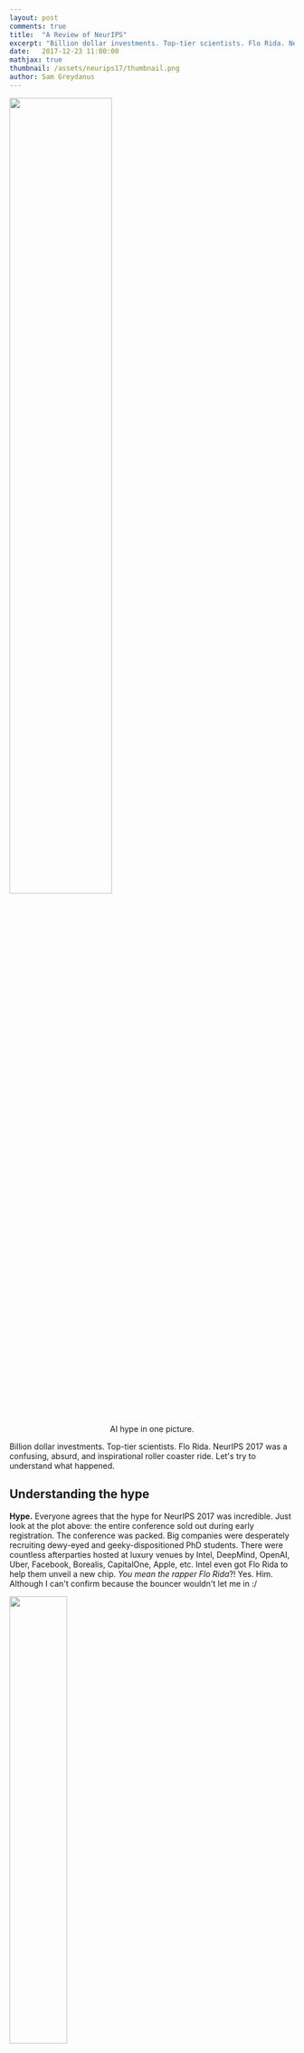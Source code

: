 ```yaml
---
layout: post
comments: true
title:  "A Review of NeurIPS"
excerpt: "Billion dollar investments. Top-tier scientists. Flo Rida. NeurIPS was a confusing, absurd, and inspirational roller coaster ride. Let's try to understand what happened."
date:   2017-12-23 11:00:00
mathjax: true
thumbnail: /assets/neurips17/thumbnail.png
author: Sam Greydanus
---
```


<div class="imgcap">
	<img src="/assets/neurips17/nips-registrations.png" width="60%">
	<div class="thecap" style="text-align:center">AI hype in one picture.</div>
</div>

Billion dollar investments. Top-tier scientists. Flo Rida. NeurIPS 2017 was a confusing, absurd, and inspirational roller coaster ride. Let's try to understand what happened.

## Understanding the hype

**Hype.** Everyone agrees that the hype for NeurIPS 2017 was incredible. Just look at the plot above: the entire conference sold out during early registration. The conference was packed. Big companies were desperately recruiting dewy-eyed and geeky-dispositioned PhD students. There were countless afterparties hosted at luxury venues by Intel, DeepMind, OpenAI, Uber, Facebook, Borealis, CapitalOne, Apple, etc. Intel even got Flo Rida to help them unveil a new chip. _You mean the rapper Flo Rida_?! Yes. Him. Although I can't confirm because the bouncer wouldn't let me in :/

<div class="imgcap">
	<img src="/assets/neurips17/gradient-flo.png" width="45%">
	<div class="thecap" style="text-align:center">He likes Apple Bottom jeans, boots with the fur...and apparently GPUs.</div>
</div>


**Money.** All this sudden hype stems from the fact that large companies are placing big bets on AI. Many of them (Apple, Google, Microsoft, Intel, Uber, Facebook, Amazon) have their own research labs. Scientists at these labs publish papers, attend conferences, and sometimes advise younger researchers, just as they would in academia. The main difference is that their research is generally focused on projects that these companies find useful. I will not want to spend too much time talking about money and AI because [this NYT article does a better job](https://www.nytimes.com/2017/10/22/technology/artificial-intelligence-experts-salaries.html). That said, I'll repost a few of its most interesting statistics:

 1. Fewer than 10,000 people in the world have the skills necessary to tackle serious artificial intelligence research, according to Element AI, an independent lab in Montreal.
 2. Last year, Google DeepMind's "staff costs" were $138 million for 400 employees. That's $345,000 per employee. These salaries are not uncommon in industrial research labs, even for students fresh out of their PhDs.
 3. Top academic talent has moved into the private sector. Examples: Uber hired 40 people from Carnegie Mellon’s groundbreaking AI program in 2015 to work on its self-driving-car project. Four of the best-known academic AI researchers have left or taken leave from their professorships at Stanford.

<div class="imgcap">
	<img src="/assets/neurips17/m-and-a.jpg" width="40%">
	<div class="thecap" style="text-align:center">Taken from <a href="https://www.economist.com/news/business/21732125-tech-giants-are-investing-billions-transformative-technology-google-leads-race">the Economist</a>.</div>
</div>

**Impact on research.** In years past, [one of my advisors](https://scholar.google.com/citations?user=09kJn28AAAAJ) explained, NeurIPS was a mellow conference. It was generally aimed at professors and their graduate students. Doing a quick scan over the NeurIPS 2017 accepted papers, I found that the organization with the most affiliated authors was Google/DeepMind/Brain (210), followed by Carnegie Mellon (108), MIT (93), Stanford (81), Berkeley (81), and Microsoft (70)[^fn1]. So the majority of NeurIPS attendees are still academic, but industry participation (read: Google) is growing.

<div class="imgcap">
	<img src="/assets/neurips17/avg_attendee.jpg" width="50%">
	<div class="thecap" style="text-align:center">Taken from <a href="https://twitter.com/MLpuppy">@MLpuppy</a>.</div>
</div>

But which researchers are setting trends in the field, and which ones are making relatively small contributions? A quick review of the conference schedule shows that five of the seven invited speakers and 10 of the 19 symposium organizers had industry affiliations. This means that industry-funded researchers "set the curve" at NeurIPS.

Why can't more research be done in academia, where the interests of the community are better served, rather than the interests of a few dopey CEOs? _"But they had free fidget spinners..."_ -- all the PhD students.

## Big ideas and trends

After day one, I did my best to look _beyond_ the hype and find examples of people doing good science. My initial pessimism ("Is NeurIPS just a recruiting event?") faded and I discovered some interesting themes.

**Are we alchemists?** Researcher Ali Rahimi received a Test of Time award for [his contributions to the field](https://scholar.google.com/scholar?cluster=2545838671944402764&hl=en&as_sdt=0,38&as_vis=1) back in 2007-08. He used his [acceptance speech](https://www.youtube.com/watch?v=ORHFOnaEzPc) as an opportunity to make a strong, controversial claim about the state of machine learning: "it is the new alchemy." Ali's point is that we spend too much of our time trying to improve the performance of AI on various datasets and too little time trying to understand why things go right or wrong.

> "We're building systems that govern healthcare and mediate our civil dialogue. We influence elections. I would like to live in a society whose systems are built on top of verifiable, rigorous, thorough knowledge, and not on alchemy."

<div class="imgcap">
	<img src="/assets/neurips17/email_ba.png" width="45%">
	<div class="thecap" style="text-align:center">An example of "alchemy" in AI, taken from Ali's NeurIPS keynote.</div>
</div>

Several hours later, [Yann LeCun](https://en.wikipedia.org/wiki/Yann_LeCun) posted [a strong criticism](https://www.reddit.com/r/MachineLearning/comments/7i1uer/n_yann_lecun_response_to_ali_rahimis_nips_lecture/) of Ali's speech. This debate soon diffused into countless lunchtime and hallway conversations. Whether people sided with Yann or Ali on this, they seemed grateful for a chance to discuss the issue. The machine learning community is results-driven and there have been few forums for these debates until now.

**Metalearning.** Pieter Abbeel and friends are pushing metalearning. Since he is one of the world's most respected researchers, this was a huge theme at NeurIPS. The idea of metalearning is to teach a computer _how to learn_. Instead of teaching a computer how to solve a maze, you would teach a computer to _teach itself_ how to solve a maze. Yes, this is more complicated. The idea is that by "learning to learn," you get AIs that generalize to new situations effectively.

<div class="imgcap" style="display: block; margin-left: auto; margin-right: auto; width:80%">
	<div style="overflow:hidden; padding-top: 52%; position: relative;" >
		<iframe style="border: 0;height: 100%;left: 0;position: absolute;top: 0;width: 100%;" src="https://www.youtube.com/embed/cLpSBtlbdyY" frameborder="0" allow="accelerometer; autoplay; encrypted-media; gyroscope; picture-in-picture" allowfullscreen></iframe>
	</div>
	<div class="thecap" style="text-align:center; display: block; margin-left: auto; margin-right: auto; width:60%">Metalearning for efficient maze navigation.</div>
</div>

I think everyone agrees that metalearning is desirable. The real question is how to make it work. Even Pieter was unclear on this point, although he presented a wealth of recent ideas. I especially liked his paper presenting an agent that could explore a maze until it found a target. When dropped back into the maze, the agent used its past experience to navigate quickly to the target.

**Deep reinforcement learning (Deep RL).** The young and ambitious field of deep reinforcement learning continues to deliver great results. Earlier this year, Google DeepMind published a fourth Nature paper. The team described how to teach an algorithm, which they call AlphaGo Zero, to [play Go at superhuman level](https://deepmind.com/blog/alphago-zero-learning-scratch/), starting from zero human knowledge. During NeurIPS they released an updated version which plays Go, Shogui, and Chess at a dominant level.

<div class="imgcap">
	<img src="/assets/neurips17/alphago-zero.gif" width="55%">
	<div class="thecap" style="text-align:center">AlphaGo Zero rediscovering 3000 years of Go strategy.</div>
</div>

The problem with deep RL is that it still learns far too slowly. For example, it can outperform humans at most Atari games...but whereas a human needs a few minutes to learn the game, the computer needs to play for hundreds of hours (see [slide 15](https://www.dropbox.com/s/fdw7q8mx3x4wr0c/2017_12_xx_NIPS-keynote-final.pdf?dl=0)). Talks, posters, and presentations tended to focus on how to make deep RL learn tasks of greater complexity, more quickly. Popular ideas included hierarchical RL, metalearning, and various unsupervised auxilliary tasks.

**Interpretability.** There was a big symposium (3000+ people) and two workshops about this. The interpretability issue relates to the fact that we often want to get machine learning systems to explain themselves. Consider applications where human well-being is involved: self-driving cars, medical applications, and financial decisions. In these situations, we want humans to trust the algorithms. The best way to do this is to make the computer explain its decision-making process in the way that humans understand.

Between Ali's keynote, several new government grants aimed at interpretability, and a push among companies to use AI to solve real-world problems, interpretability felt like a central issue this year. I am happy about this because my research -- the reason I attended NeurIPS -- is centered around interpretability. Here I am giving a talk about it:

<center>
<blockquote class="twitter-tweet" data-lang="en"><p lang="en" dir="ltr">Nice talk by <a href="https://twitter.com/samgreydanus?ref_src=twsrc%5Etfw">@samgreydanus</a> on visualizing and understanding deep RL.  I like the <a href="https://twitter.com/ATLASexperiment?ref_src=twsrc%5Etfw">@ATLASexperiment</a> sticker on his laptop. <a href="https://t.co/YVTGX7M0kc">pic.twitter.com/YVTGX7M0kc</a></p>&mdash; Kyle Cranmer (@KyleCranmer) <a href="https://twitter.com/KyleCranmer/status/939667242358226945?ref_src=twsrc%5Etfw">December 10, 2017</a></blockquote>
<script async src="https://platform.twitter.com/widgets.js" charset="utf-8"></script>
</center>

**Disentangled representations.** The power of deep learning is that it can transform features at the pixel level, such as color and shape, into more complex ones such as "ears", "wheels", or "leaves". Clearly, it's easier to explain what is going on in a picture using the latter. The problem is that these concepts get mixed together like a plate of spagetthi. As Yoshua Bengio said (hungrily), _"If we can take that spaghetti and disentangle it, that would be very nice."_ So we'd like algorithms that discover high-level features like "ears," "wheels," or "leaves" that are _separable_. We'd also like to do this in an _unsupervised_ manner.

I attended a workshop centered around this idea. People whose work and ideas I found interesting included Yoshua Bengio (Montreal), Stefano Soatto (UCLA), Josh Tenenbaum (MIT), and DeepMind's Irina Higgins, Peter Battaglia, David Pfau, and Tejas Kulkarni. This theme was not big at NeurIPS, but I think it is promising.

## AI and society

I was surprised to find that some of my conversations were not about science at all. They were about the relationship between AI and society. Many of these occurred at the fascinating but sparsely-attended [_Kinds of Intelligence_](http://kindsofintelligence.org/) symposium. This symposium brought together influential thinkers from psychology ([Alison Gopnik](https://en.wikipedia.org/wiki/Alison_Gopnik)), neuroscience ([Gary Marcus](https://en.wikipedia.org/wiki/Gary_Marcus), [Lucia Jacobs](http://psychology.berkeley.edu/people/lucia-f-jacobs)), deep learning ([Demis Hassabis](https://en.wikipedia.org/wiki/Demis_Hassabis), [Zoubin Ghahramani](https://en.wikipedia.org/wiki/Zoubin_Ghahramani)), privacy ([Cynthia Dwork](https://en.wikipedia.org/wiki/Cynthia_Dwork)), and public policy ([David Runciman](https://en.wikipedia.org/wiki/David_Runciman)).

<div class="imgcap">
	<img src="/assets/neurips17/ai-4-good.jpg" width="60%">
</div>

**People and perspectives.** The _Kinds of Intelligence_ symposium made me think critically about the ways AI will affect society. I ended up having some fascinating conversations on the topic. Here is a brief list of the most striking people and perspectives:

1. <span style="color:red"><u>Taras (grad student at KTH)</u></span> is worried about AI making the poor poorer and the rich richer. Based on how corporate NeurIPS 2017 was, I think this is valid. Far too much of current AI research is aimed at finding better ways to sell things.

2. <span style="color:green"><u>Kyle Cranmer (NYU)</u></span> is leading the effort to [bring AI to the natural sciences](https://dl4physicalsciences.github.io/). Applications include particle track reconstruction (particle physics), tracking supermassive black hole emissions (astronomy), analysis of LIGO data (gravity waves), and solving the many-body problem (quantum mechanics). These are examples of basic research which can help society as a whole rather than a single company.

3. <span style="color:red"><u>Rich Caruana (Microsoft Research)</u></span> is trying to prevent bias in new AI systems. An example of this bias is the COMPAS system, which [was more likely to recommend white inmates for parole than black ones](https://www.propublica.org/article/machine-bias-risk-assessments-in-criminal-sentencing). We can't let this happen in the future.

4. <span style="color:green"><u>Sam Greydanus (Me! Working for the DARPA Explainable AI Project)</u></span> has decided that if we are going to introduce AI to society, we need to be able to explain its decisions. He introduced [a new way of doing this](https://greydanus.github.io/2017/11/01/visualize-atari/) and showed how it can catch AIs that are "cheating" at certain tasks.

5. <span style="color:red"><u>Dhruv Batra (Facebook AI Research)</u></span> is concerned about misreporting of AI in the media. A [series of fake news articles](https://www.snopes.com/facebook-ai-developed-own-language/) about his work recently caused massive -- and totally unfounded -- hysteria. 
6. <span style="color:red"><u>Alonso (my Uber driver)</u></span> was mostly concerned that, _"Robots are gonna take over the world!"_ He should talk to Dhruv.

7. <span style="color:green"><u>Nenad (DeepMind Health)</u></span> pointed to ways AI will improve health care. [Examples](https://www.nvidia.com/object/deep-learning-in-medicine.html) include personalized medicine, better diagnostic tools, and accelerated drug discovery.

8. <span style="color:green"><u>Ishmael (a gorilla in a book I'm reading)</u></span> [would probably say](https://en.wikipedia.org/wiki/Ishmael_(novel)), _"Humans have GOT to stop worrying about themselves and start thinking about how their actions affect the rest of the planet. How will AI help or hurt the environment?"_

9. <span style="color:red"><u>Peter Battaglia (DeepMind)</u></span> was concerned about how AI will reduce privacy. Corporations and governments already own a massive amount of our personal information but they don't have the means to piece it together into a comprehensive story. AI will change that.

10. <span style="color:black"><u>David Runciman (Cambridge)</u></span> is interested in the relationship between AI and Artificial Agents (AAs). These AAs are institutions such as states, corporations, or markets. They wield a great deal of influence over our world but have motives and priorities that are different from those of humans. How will AI and AA interact?!

11. <span style="color:green"><u>Jonnie Penn (AI historian at Cambridge)</u></span> reminded me that AI will solve some problems and create new ones. What's cool is that _we_ get to determine how the story unfolds. This is a big responsibility for us researchers. It means taking the time to _communicate_ our work in a way the public can understand. It means _thinking carefully_ about [how our work is changing society](https://www.ibm.com/blogs/insights-on-business/ibmix/building-brain-trust-good-ai/)...and whether we are proud of these changes.

**What can we do?** Jonnie and I are organizing an informal group, _AI for Good_, aimed at addressing these issues. If you want to join the conversation, <a href="/files/email.txt">email me</a> and I will send you an application. If you are a US citizen, you should also email your congress(wo)men. <a href="/files/letter-to-rep.txt">I did it</a> and it only took five minutes.

[^fn1]: Note that some authors are featured on more than one paper and thus are counted more than once